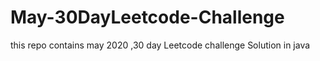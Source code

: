 # May-30DayLeetcode-Challenge
this repo contains may 2020 ,30 day Leetcode challenge Solution in java
